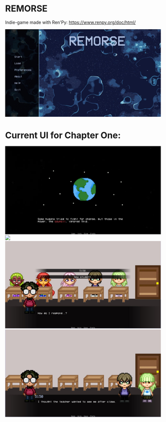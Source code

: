 # REMORSE
Indie-game made with Ren'Py: https://www.renpy.org/doc/html/

![](images/title.JPG)
# Current UI for Chapter One:

![](images/prologue.JPG)
![](images/beginnning.JPG)
![](images/chap1.JPG)
![](images/cahp1end.JPG)
